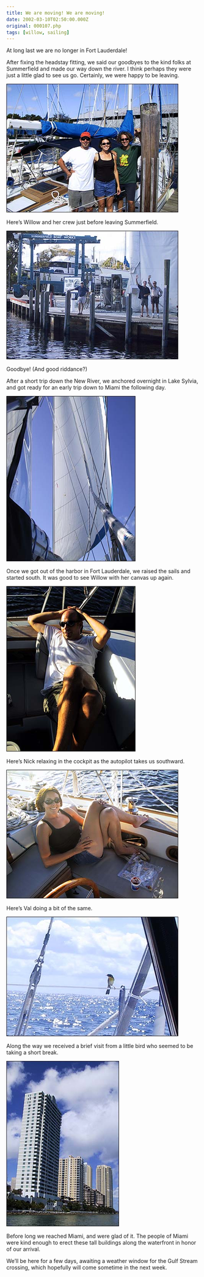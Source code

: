 ```yaml
---
title: We are moving! We are moving!
date: 2002-03-10T02:50:00.000Z
original: 000107.php
tags: [willow, sailing]
---
```


At long last we are no longer in Fort Lauderdale!

After fixing the headstay fitting, we said our goodbyes to the kind folks at Summerfield and made our way down the river. I think perhaps they were just a little glad to see us go. Certainly, we were happy to be leaving.

<p class="polaroid"><img src="./abouttoleave.jpg" /></p>

Here’s Willow and her crew just before leaving Summerfield.

<p class="polaroid"><img src="./byebye-summerfield.jpg" /></p>

Goodbye! (And good riddance?)

After a short trip down the New River, we anchored overnight in Lake Sylvia, and got ready for an early trip down to Miami the following day.

<p class="polaroid"><img src="./sails-up.jpg" /></p>

Once we got out of the harbor in Fort Lauderdale, we raised the sails and started south. It was good to see Willow with her canvas up again.

<p class="polaroid"><img src="./nick-relaxing.jpg" /></p>

Here’s Nick relaxing in the cockpit as the autopilot takes us southward.

<p class="polaroid"><img src="./val-relaxing.jpg" /></p>

Here’s Val doing a bit of the same.

<p class="polaroid"><img src="./visiting-bird.jpg" /></p>

Along the way we received a brief visit from a little bird who seemed to be taking a short break.

<p class="polaroid"><img src="./hello-miami.jpg" /></p>

Before long we reached Miami, and were glad of it. The people of Miami were kind enough to erect these tall buildings along the waterfront in honor of our arrival.

We’ll be here for a few days, awaiting a weather window for the Gulf Stream crossing, which hopefully will come sometime in the next week.
